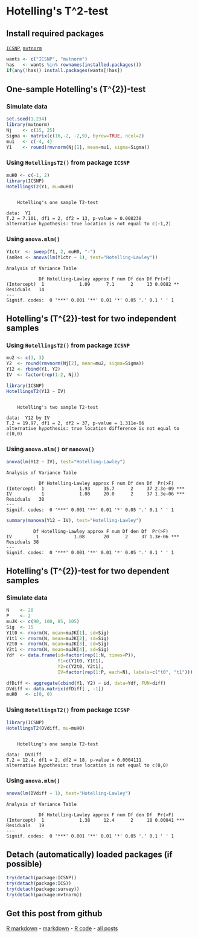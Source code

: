 Hotelling's T^2-test
=========================

Install required packages
-------------------------

[`ICSNP`](http://cran.r-project.org/package=ICSNP), [`mvtnorm`](http://cran.r-project.org/package=mvtnorm)


```r
wants <- c("ICSNP", "mvtnorm")
has   <- wants %in% rownames(installed.packages())
if(any(!has)) install.packages(wants[!has])
```


One-sample Hotelling's \(T^{2}\)-test
-------------------------

### Simulate data


```r
set.seed(1.234)
library(mvtnorm)
Nj    <- c(15, 25)
Sigma <- matrix(c(16,-2, -2,9), byrow=TRUE, ncol=2)
mu1   <- c(-4, 4)
Y1    <- round(rmvnorm(Nj[1], mean=mu1, sigma=Sigma))
```


### Using `HotellingsT2()` from package `ICSNP`


```r
muH0 <- c(-1, 2)
library(ICSNP)
HotellingsT2(Y1, mu=muH0)
```

```

	Hotelling's one sample T2-test

data:  Y1 
T.2 = 7.101, df1 = 2, df2 = 13, p-value = 0.008238
alternative hypothesis: true location is not equal to c(-1,2) 

```


### Using `anova.mlm()`


```r
Y1ctr  <- sweep(Y1, 2, muH0, "-")
(anRes <- anova(lm(Y1ctr ~ 1), test="Hotelling-Lawley"))
```

```
Analysis of Variance Table

            Df Hotelling-Lawley approx F num Df den Df Pr(>F)   
(Intercept)  1             1.09      7.1      2     13 0.0082 **
Residuals   14                                                  
---
Signif. codes:  0 '***' 0.001 '**' 0.01 '*' 0.05 '.' 0.1 ' ' 1 
```


Hotelling's \(T^{2}\)-test for two independent samples
-------------------------

### Using `HotellingsT2()` from package `ICSNP`


```r
mu2 <- c(3, 3)
Y2  <- round(rmvnorm(Nj[2], mean=mu2, sigma=Sigma))
Y12 <- rbind(Y1, Y2)
IV  <- factor(rep(1:2, Nj))
```



```r
library(ICSNP)
HotellingsT2(Y12 ~ IV)
```

```

	Hotelling's two sample T2-test

data:  Y12 by IV 
T.2 = 19.97, df1 = 2, df2 = 37, p-value = 1.311e-06
alternative hypothesis: true location difference is not equal to c(0,0) 

```


### Using `anova.mlm()` or `manova()`


```r
anova(lm(Y12 ~ IV), test="Hotelling-Lawley")
```

```
Analysis of Variance Table

            Df Hotelling-Lawley approx F num Df den Df  Pr(>F)    
(Intercept)  1             1.93     35.7      2     37 2.3e-09 ***
IV           1             1.08     20.0      2     37 1.3e-06 ***
Residuals   38                                                    
---
Signif. codes:  0 '***' 0.001 '**' 0.01 '*' 0.05 '.' 0.1 ' ' 1 
```

```r
summary(manova(Y12 ~ IV), test="Hotelling-Lawley")
```

```
          Df Hotelling-Lawley approx F num Df den Df  Pr(>F)    
IV         1             1.08       20      2     37 1.3e-06 ***
Residuals 38                                                    
---
Signif. codes:  0 '***' 0.001 '**' 0.01 '*' 0.05 '.' 0.1 ' ' 1 
```


Hotelling's \(T^{2}\)-test for two dependent samples
-------------------------

### Simulate data


```r
N    <- 20
P    <- 2
muJK <- c(90, 100, 85, 105)
Sig  <- 15
Y1t0 <- rnorm(N, mean=muJK[1], sd=Sig)
Y1t1 <- rnorm(N, mean=muJK[2], sd=Sig)
Y2t0 <- rnorm(N, mean=muJK[3], sd=Sig)
Y2t1 <- rnorm(N, mean=muJK[4], sd=Sig)
Ydf  <- data.frame(id=factor(rep(1:N, times=P)),
                   Y1=c(Y1t0, Y1t1),
                   Y2=c(Y2t0, Y2t1),
                   IV=factor(rep(1:P, each=N), labels=c("t0", "t1")))
```



```r
dfDiff <- aggregate(cbind(Y1, Y2) ~ id, data=Ydf, FUN=diff)
DVdiff <- data.matrix(dfDiff[ , -1])
muH0   <- c(0, 0)
```


### Using `HotellingsT2()` from package `ICSNP`


```r
library(ICSNP)
HotellingsT2(DVdiff, mu=muH0)
```

```

	Hotelling's one sample T2-test

data:  DVdiff 
T.2 = 12.4, df1 = 2, df2 = 18, p-value = 0.0004111
alternative hypothesis: true location is not equal to c(0,0) 

```


### Using `anova.mlm()`


```r
anova(lm(DVdiff ~ 1), test="Hotelling-Lawley")
```

```
Analysis of Variance Table

            Df Hotelling-Lawley approx F num Df den Df  Pr(>F)    
(Intercept)  1             1.38     12.4      2     18 0.00041 ***
Residuals   19                                                    
---
Signif. codes:  0 '***' 0.001 '**' 0.01 '*' 0.05 '.' 0.1 ' ' 1 
```


Detach (automatically) loaded packages (if possible)
-------------------------


```r
try(detach(package:ICSNP))
try(detach(package:ICS))
try(detach(package:survey))
try(detach(package:mvtnorm))
```


Get this post from github
----------------------------------------------

[R markdown](https://github.com/dwoll/RExRepos/raw/master/Rmd/multHotelling.Rmd) - [markdown](https://github.com/dwoll/RExRepos/raw/master/md/multHotelling.md) - [R code](https://github.com/dwoll/RExRepos/raw/master/R/multHotelling.R) - [all posts](https://github.com/dwoll/RExRepos)
